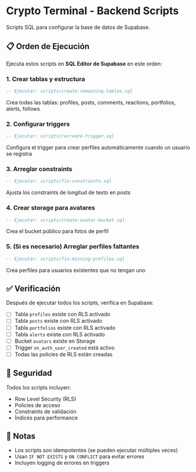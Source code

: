 # Crypto Terminal - Backend Scripts

Scripts SQL para configurar la base de datos de Supabase.

## 📋 Orden de Ejecución

Ejecuta estos scripts en **SQL Editor de Supabase** en este orden:

### 1. Crear tablas y estructura
```sql
-- Ejecutar: scripts/create-remaining-tables.sql
```
Crea todas las tablas: profiles, posts, comments, reactions, portfolios, alerts, follows

### 2. Configurar triggers
```sql
-- Ejecutar: scripts/recreate-trigger.sql
```
Configura el trigger para crear perfiles automáticamente cuando un usuario se registra

### 3. Arreglar constraints
```sql
-- Ejecutar: scripts/fix-constraints.sql
```
Ajusta los constraints de longitud de texto en posts

### 4. Crear storage para avatares
```sql
-- Ejecutar: scripts/create-avatar-bucket.sql
```
Crea el bucket público para fotos de perfil

### 5. (Si es necesario) Arreglar perfiles faltantes
```sql
-- Ejecutar: scripts/fix-missing-profiles.sql
```
Crea perfiles para usuarios existentes que no tengan uno

## ✅ Verificación

Después de ejecutar todos los scripts, verifica en Supabase:

- [ ] Tabla `profiles` existe con RLS activado
- [ ] Tabla `posts` existe con RLS activado
- [ ] Tabla `portfolios` existe con RLS activado
- [ ] Tabla `alerts` existe con RLS activado
- [ ] Bucket `avatars` existe en Storage
- [ ] Trigger `on_auth_user_created` está activo
- [ ] Todas las policies de RLS están creadas

## 🔐 Seguridad

Todos los scripts incluyen:
- Row Level Security (RLS)
- Policies de acceso
- Constraints de validación
- Índices para performance

## 📝 Notas

- Los scripts son idempotentes (se pueden ejecutar múltiples veces)
- Usan `IF NOT EXISTS` y `ON CONFLICT` para evitar errores
- Incluyen logging de errores en triggers
